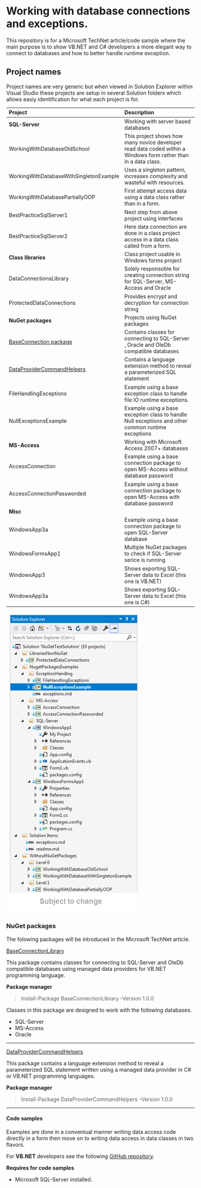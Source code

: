 # Working with database connections and exceptions.

This repository is for a Microsoft TechNet article/code sample where the main purpose is to show VB.NET and C# developers a more elegant way to connect to databases and how to better handle runtime exception.

## Project names
Project names are very generic but when viewed in Solution Explorer within Visual Studio these 
projects are setup in several Solution folders which allows easiy identification for what each project is for.

|Project | Description
| :------------- |:-------------|
|**SQL-Server**| Working with server based databases|
|WorkingWithDatabaseOldSchool  | This project shows how many novice developer read data coded within a Windows form rather than in a data class. |
|WorkingWithDatabaseWithSingletonExample  | Uses a singleton pattern, increases complexity and wasteful with resources.  |
|WorkingWithDatabasePartiallyOOP  |First attempt access data using a data class rather than in a form.|
|BestPracticeSqlServer1  | Next step from above project using interfaces       |
|BestPracticeSqlServer2  | Here data connection are done in a class project access in a data class called from a form. |
|**Class libraries**| Class project usable in Windows forms project|
|DataConnectionsLibrary  | Solely responsoble for creating connection string for SQL-Server, MS-Access and Oracle |
|ProtectedDataConnections  | Provides encrypt and decryption for connection string  |
|**NuGet packages**| Projects using NuGet packages|
|[BaseConnection package](https://www.nuget.org/packages/BaseConnectionLibrary/)|Contains classes for connecting to SQL-Server , Oracle and OleDb compatible databases|
|[DataProviderCommandHelpers](https://www.nuget.org/packages/DataProviderCommandHelpers/)|Contains a language extension method to reveal a parameterized SQL statement|
|FileHandlingExceptions  | Example using a base exception class to handle file IO runtime exceptions. |
|NullExceptionsExample  | Example using a base exception class to handle Null exceptions and other common runtime exceptions  |
|**MS-Access**| Working with Microsoft Access 2007+ databases|
|AccessConnection | Example using a base connection package to open MS-Access without database password  |
|AccessConnectionPassworded | Example using a base connection package to open MS-Access with database password   |
|**Misc**| |
|WindowsApp3a  | Example using a base connection package to open SQL-Server database |
|WindowsFormsApp1  | Multiple NuGet packages to check if SQL-Server serice is running   |
|WindowsApp3 | Shows exporting SQL-Server data to Excel (this one is VB.NET)    |
|WindowsApp3a  | Shows exporting SQL-Server data to Excel (this one is C#)    |



![Figure 1](Assets/SolutionExplorer.png)



### NuGet packages
The folowing packages will be introduced in the Microsoft TechNet article.

[BaseConnectionLibrary](https://www.nuget.org/packages/BaseConnectionLibrary/)

This package contains classes for connecting to SQL-Server and OleDb compatible databases using managed data providers for VB.NET programming language.


**Package manager**
> Install-Package BaseConnectionLibrary -Version 1.0.0

Classes in this package are designed to work with the following databases.
- SQL-Server
- MS-Access
- Oracle
___

[DataProviderCommandHelpers](https://www.nuget.org/packages/DataProviderCommandHelpers/1.0.0#)

This package contains a language extension method to reveal a parameterized SQL statement written using a managed data provider in C# or VB.NET programming languages.

**Package manager**
> Install-Package DataProviderCommandHelpers -Version 1.0.0

___

#### Code samples
Examples are done in a conventual manner writing data access code directly in a form then move on to writing data access in data classes in two flavors.

For **VB.NET** developers see the following [GitHub repository](https://github.com/karenpayneoregon/NuGetBaseConnectionHowToVB).

**Requires for code samples**
- Microsoft SQL-Server installed.
